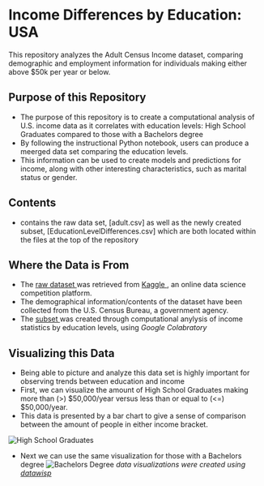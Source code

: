 # Income Differences by Education: USA
This repository analyzes the Adult Census Income dataset, comparing demographic and employment information for individuals making either above $50k per year or below. 

## Purpose of this Repository 
- The purpose of this repository is to create a computational analysis of U.S. income data as it correlates with education levels: High School Graduates compared to those with a Bachelors degree
- By following the instructional Python notebook, users can produce a meerged data set comparing the education levels.
- This information can be used to create models and predictions for income, along with other interesting characteristics, such as marital status or gender.

## Contents 
- contains the raw data set, [adult.csv] as well as the newly created subset, [EducationLevelDifferences.csv] which are both located within the files at the top of the repository 



## Where the Data is From
- The [raw dataset ](https://github.com/caitdwyer27/Income-Differences-by-Education/blob/main/adult.csv)was retrieved from [Kaggle
](https://www.kaggle.com/datasets/lovishbansal123/adult-census-income/data) , an online data science competition platform.
- The demographical information/contents of the dataset have been collected from the U.S. Census Bureau, a government agency.
- The [subset ](https://github.com/caitdwyer27/Income-Differences-by-Education/blob/main/EducationLevelDifferences.csv)was created through computational anylysis of income statistics by education levels, using *Google Colabratory*

## Visualizing this Data
- Being able to picture and analyze this data set is highly important for observing trends between education and income
- First, we can visualize the amount of High School Graduates making more than (>) $50,000/year versus less than or equal to (<=) $50,000/year.
- This data is presented by a bar chart to give a sense of comparison between the amount of people in either income bracket.
  
![High School Graduates](https://github.com/caitdwyer27/Income-Differences-by-Education/assets/167785344/123c769e-a9e7-4cfe-a9dc-01f66d50ae89)

- Next we can use the same visualization for those with a Bachelors degree
![Bachelors Degree](https://github.com/caitdwyer27/Income-Differences-by-Education/assets/167785344/2459ec00-6b21-4a97-bb24-b2f2d8a8d549)
*data visualizations were created using [datawisp
](https://www.datawisp.io/datavisualization?utm_source=google&utm_medium=cpc&utm_campaign=21168774683&utm_term=&utm_content=&gad_source=1&gclid=Cj0KCQjw_qexBhCoARIsAFgBleuw-DoHuFZMCyfd8ymB_qtktHqNOeJ5TZzAVQVLKgFHRV-HHZDjm3YaAmrkEALw_wcB)*
